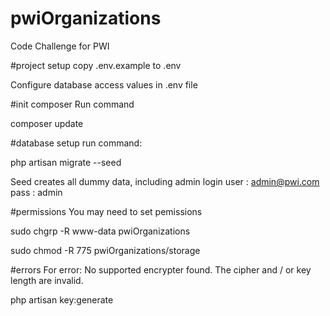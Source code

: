 # pwiOrganizations
Code Challenge for PWI 

#project setup
copy .env.example to .env

Configure database access values in .env file

#init composer
Run command 

composer update

#database setup
run command:

php artisan migrate --seed

Seed creates all dummy data, including admin login
user : admin@pwi.com
pass : admin

#permissions
You may need to set pemissions

  sudo chgrp -R www-data pwiOrganizations
  
  sudo chmod -R 775 pwiOrganizations/storage
  
#errors
For error: No supported encrypter found. The cipher and / or key length are invalid.

php artisan key:generate